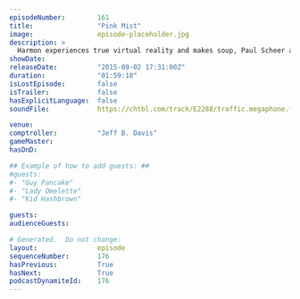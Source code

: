 ```yaml
---
episodeNumber:        161
title:                "Pink Mist"
image:                episode-placeholder.jpg
description: >
  Harmon experiences true virtual reality and makes soup, Paul Scheer and Rob Huebel join us for the first time, chimpanzees are monsters and ideal ways to die. Watch the video in HD at harmontown.com/live!
showDate:             
releaseDate:          "2015-09-02 17:31:00Z"
duration:             "01:59:18"
isLostEpisode:        false
isTrailer:            false
hasExplicitLanguage:  false
soundFile:            https://chtbl.com/track/E2288/traffic.megaphone.fm/STA6994483720.mp3?updated=1561406218

venue:                
comptroller:          "Jeff B. Davis"
gameMaster:           
hasDnD:               

## Example of how to add guests: ##
#guests:
#- "Guy Pancake"
#- "Lady Omelette"
#- "Kid Hashbrown"

guests:
audienceGuests:

# Generated.  Do not change:
layout:               episode
sequenceNumber:       176
hasPrevious:          True
hasNext:              True
podcastDynamiteId:    176
---
```


<!-- The episode description will be rendered here -->
<!-- Add your content below here -->

